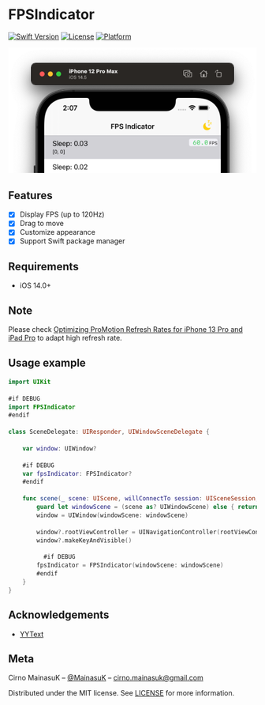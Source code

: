 # FPSIndicator


[![Swift Version][swift-image]][swift-url]
[![License][license-image]][license-url]
[![Platform](https://img.shields.io/cocoapods/p/LFAlertController.svg?style=flat)](http://cocoapods.org/pods/LFAlertController)

<img src="./Press/screenshot.png" alt="demo">

## Features
- [x] Display FPS (up to 120Hz)
- [x] Drag to move
- [x] Customize appearance
- [x] Support Swift package manager 

## Requirements

- iOS 14.0+


## Note
Please check [Optimizing ProMotion Refresh Rates for iPhone 13 Pro and iPad Pro](https://developer.apple.com/documentation/quartzcore/optimizing_promotion_refresh_rates_for_iphone_13_pro_and_ipad_pro) to adapt high refresh rate.

## Usage example

```swift
import UIKit

#if DEBUG
import FPSIndicator
#endif

class SceneDelegate: UIResponder, UIWindowSceneDelegate {

    var window: UIWindow?

    #if DEBUG
    var fpsIndicator: FPSIndicator?
    #endif

    func scene(_ scene: UIScene, willConnectTo session: UISceneSession, options connectionOptions: UIScene.ConnectionOptions) {
        guard let windowScene = (scene as? UIWindowScene) else { return }
        window = UIWindow(windowScene: windowScene)

        window?.rootViewController = UINavigationController(rootViewController: ViewController())
        window?.makeKeyAndVisible()

		  #if DEBUG
        fpsIndicator = FPSIndicator(windowScene: windowScene)
        #endif
    }
}
```

## Acknowledgements

- [YYText](https://github.com/ibireme/YYText/blob/master/Demo/YYTextDemo/YYFPSLabel.m)

## Meta

Cirno MainasuK – [@MainasuK](https://twitter.com/mainasuk) – cirno.mainasuk@gmail.com

Distributed under the MIT license. See [LICENSE](./LICENSE) for more information.

[swift-image]:https://img.shields.io/badge/swift-5.3-orange.svg
[swift-url]: https://swift.org/
[license-image]: https://img.shields.io/badge/License-MIT-blue.svg
[license-url]: LICENSE
